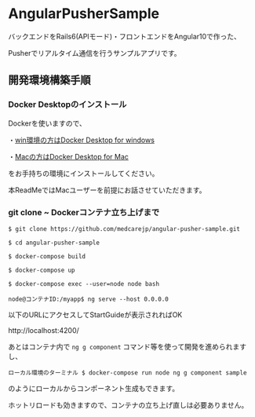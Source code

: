 # AngularPusherSample

バックエンドをRails6(APIモード)・フロントエンドをAngular10で作った、

Pusherでリアルタイム通信を行うサンプルアプリです。

## 開発環境構築手順

### Docker Desktopのインストール

Dockerを使いますので、

・[win環境の方はDocker Desktop for windows](https://docs.docker.jp/docker-for-windows/install.html)

・[Macの方はDocker Desktop for Mac](https://docs.docker.jp/docker-for-mac/install.html)

をお手持ちの環境にインストールしてください。

本ReadMeではMacユーザーを前提にお話させていただきます。

### git clone ~ Dockerコンテナ立ち上げまで

```
$ git clone https://github.com/medcarejp/angular-pusher-sample.git
```

```
$ cd angular-pusher-sample
```

```
$ docker-compose build
```

```
$ docker-compose up
```

```
$ docker-compose exec --user=node node bash
```

```
node@コンテナID:/myapp$ ng serve --host 0.0.0.0
```

以下のURLにアクセスしてStartGuideが表示されればOK

http://localhost:4200/

あとはコンテナ内で ```ng g component``` コマンド等を使って開発を進められますし、

```
ローカル環境のターミナル $ docker-compose run node ng g component sample
```

のようにローカルからコンポーネント生成もできます。

ホットリロードも効きますので、コンテナの立ち上げ直しは必要ありません。
